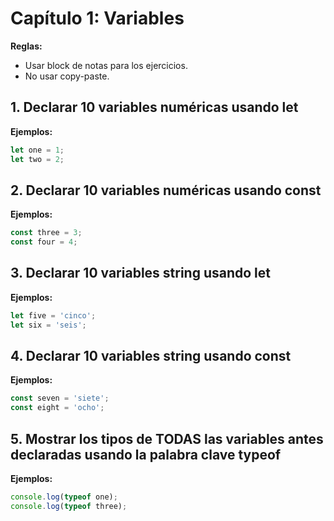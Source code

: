 # Capítulo 1: Variables

**Reglas:**
- Usar block de notas para los ejercicios.
- No usar copy-paste.

## 1. Declarar 10 variables numéricas usando let

**Ejemplos:**
```javascript
let one = 1;
let two = 2;
```

## 2. Declarar 10 variables numéricas usando const

**Ejemplos:**
```javascript
const three = 3;
const four = 4;
```

## 3. Declarar 10 variables string usando let

**Ejemplos:**
```javascript
let five = 'cinco';
let six = 'seis';
```

## 4. Declarar 10 variables string usando const

**Ejemplos:**
```javascript
const seven = 'siete';
const eight = 'ocho';
```

## 5. Mostrar los tipos de TODAS las variables antes declaradas usando la palabra clave typeof

**Ejemplos:**
```javascript
console.log(typeof one);
console.log(typeof three);
```
